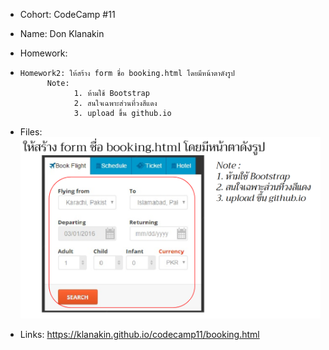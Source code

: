 - Cohort: CodeCamp #11
- Name: Don Klanakin
- Homework:
-     Homework2: ให้สร้าง form ชื่อ booking.html โดยมีหน้าตาดังรูป
            Note: 
                  1. ห้ามใช้ Bootstrap 
                  2. สนใจเฉพาะส่วนที่วงสีแดง
                  3. upload ขึ้น github.io  

- Files:
      ![Instructions](https://raw.githubusercontent.com/Klanakin/Homework_codecamp_11/main/1.%20HTML/Homework2/Instructions.png)

- Links:
      https://klanakin.github.io/codecamp11/booking.html
